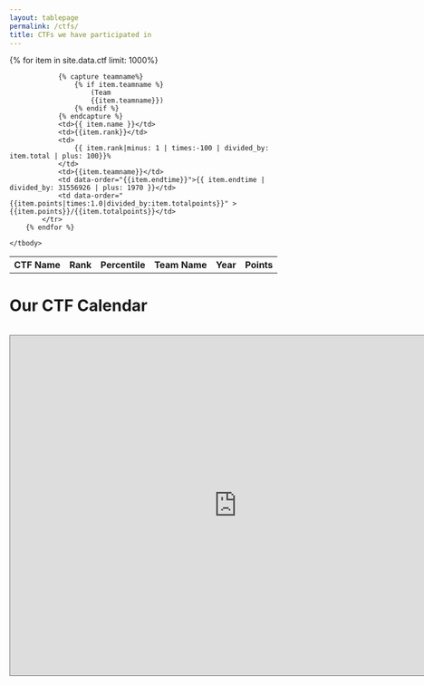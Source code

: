 ```yaml
---
layout: tablepage
permalink: /ctfs/
title: CTFs we have participated in
---
```



<table class="display" id="table_id">
    <thead>
        <tr>
            <th>CTF Name</th>
            <th>Rank</th>
            <th>Percentile</th>
            <th>Team Name</th>
            <th>Year</th>
            <th>Points</th>
        </tr>
    </thead>
    <tbody>
        {% for item in site.data.ctf limit: 1000%}
            <tr>

                {% capture teamname%}
                    {% if item.teamname %}
                        (Team
                        {{item.teamname}})
                    {% endif %}
                {% endcapture %}
                <td>{{ item.name }}</td>
                <td>{{item.rank}}</td>
                <td>
                    {{ item.rank|minus: 1 | times:-100 | divided_by: item.total | plus: 100}}%
                </td>
                <td>{{item.teamname}}</td>
                <td data-order="{{item.endtime}}">{{ item.endtime | divided_by: 31556926 | plus: 1970 }}</td>
                <td data-order="{{item.points|times:1.0|divided_by:item.totalpoints}}" >{{item.points}}/{{item.totalpoints}}</td>
            </tr>
        {% endfor %}

    </tbody>
</table>

# Our CTF Calendar
<br>
<iframe src="https://calendar.google.com/calendar/embed?height=600&amp;wkst=1&amp;bgcolor=%23ffffff&amp;ctz=America%2FNew_York&amp;src=YmVhY2h3b29kc2Nob29scy5vcmdfbWxvN2s0ZmFva2UwZnEzbWo0dWYxMDJqNWdAZ3JvdXAuY2FsZW5kYXIuZ29vZ2xlLmNvbQ&amp;color=%23F09300&amp;showDate=1&amp;title=CTFs%20for%20High%20School%20Students" style="border:solid 1px #777" width="800" height="600" frameborder="0" scrolling="no"></iframe>